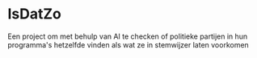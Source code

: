 # IsDatZo
Een project om met behulp van AI te checken of politieke partijen in hun programma's hetzelfde vinden als wat ze in stemwijzer laten voorkomen
